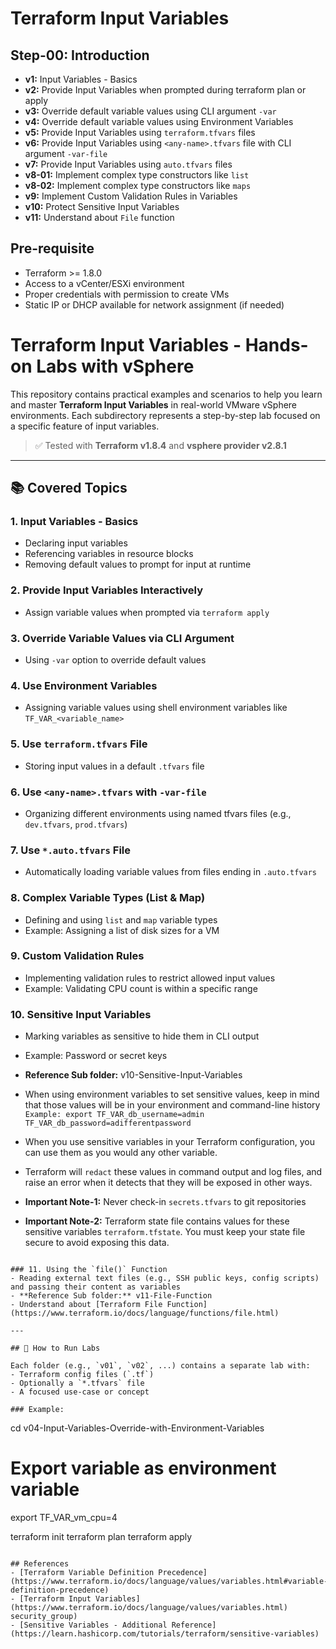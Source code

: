 # Terraform Input Variables

## Step-00: Introduction
- **v1:** Input Variables - Basics
- **v2:** Provide Input Variables when prompted during terraform plan or apply
- **v3:** Override default variable values using CLI argument `-var` 
- **v4:** Override default variable values using Environment Variables
- **v5:** Provide Input Variables using `terraform.tfvars` files
- **v6:** Provide Input Variables using `<any-name>.tfvars` file with CLI 
argument `-var-file`
- **v7:** Provide Input Variables using `auto.tfvars` files
- **v8-01:** Implement complex type constructors like `list` 
- **v8-02:** Implement complex type constructors like `maps`
- **v9:** Implement Custom Validation Rules in Variables
- **v10:** Protect Sensitive Input Variables
- **v11:** Understand about `File` function

## Pre-requisite
- Terraform >= 1.8.0
- Access to a vCenter/ESXi environment
- Proper credentials with permission to create VMs
- Static IP or DHCP available for network assignment (if needed)

# Terraform Input Variables - Hands-on Labs with vSphere

This repository contains practical examples and scenarios to help you learn and master **Terraform Input Variables** in real-world VMware vSphere environments. Each subdirectory represents a step-by-step lab focused on a specific feature of input variables.

> ✅ Tested with **Terraform v1.8.4** and **vsphere provider v2.8.1**

---

## 📚 Covered Topics

### 1. Input Variables - Basics
- Declaring input variables
- Referencing variables in resource blocks
- Removing default values to prompt for input at runtime

### 2. Provide Input Variables Interactively
- Assign variable values when prompted via `terraform apply`

### 3. Override Variable Values via CLI Argument
- Using `-var` option to override default values

### 4. Use Environment Variables
- Assigning variable values using shell environment variables like `TF_VAR_<variable_name>`

### 5. Use `terraform.tfvars` File
- Storing input values in a default `.tfvars` file

### 6. Use `<any-name>.tfvars` with `-var-file`
- Organizing different environments using named tfvars files (e.g., `dev.tfvars`, `prod.tfvars`)

### 7. Use `*.auto.tfvars` File
- Automatically loading variable values from files ending in `.auto.tfvars`

### 8. Complex Variable Types (List & Map)
- Defining and using `list` and `map` variable types
- Example: Assigning a list of disk sizes for a VM

### 9. Custom Validation Rules
- Implementing validation rules to restrict allowed input values
- Example: Validating CPU count is within a specific range

### 10. Sensitive Input Variables
- Marking variables as sensitive to hide them in CLI output
- Example: Password or secret keys

- **Reference Sub folder:** v10-Sensitive-Input-Variables
- When using environment variables to set sensitive values, keep in mind that those values will be in your environment and command-line history
`Example: export TF_VAR_db_username=admin TF_VAR_db_password=adifferentpassword`
- When you use sensitive variables in your Terraform configuration, you can use them as you would any other variable. 
- Terraform will `redact` these values in command output and log files, and raise an error when it detects that they will be exposed in other ways.
- **Important Note-1:** Never check-in `secrets.tfvars` to git repositories
- **Important Note-2:** Terraform state file contains values for these sensitive variables `terraform.tfstate`. You must keep your state file secure to avoid exposing this data.
```t

### 11. Using the `file()` Function
- Reading external text files (e.g., SSH public keys, config scripts) and passing their content as variables
- **Reference Sub folder:** v11-File-Function
- Understand about [Terraform File Function](https://www.terraform.io/docs/language/functions/file.html)

---

## 🧪 How to Run Labs

Each folder (e.g., `v01`, `v02`, ...) contains a separate lab with:
- Terraform config files (`.tf`)
- Optionally a `*.tfvars` file
- A focused use-case or concept

### Example:
```
cd v04-Input-Variables-Override-with-Environment-Variables

# Export variable as environment variable
export TF_VAR_vm_cpu=4

terraform init
terraform plan
terraform apply
```t

## References
- [Terraform Variable Definition Precedence](https://www.terraform.io/docs/language/values/variables.html#variable-definition-precedence)
- [Terraform Input Variables](https://www.terraform.io/docs/language/values/variables.html)
security_group)
- [Sensitive Variables - Additional Reference](https://learn.hashicorp.com/tutorials/terraform/sensitive-variables)
